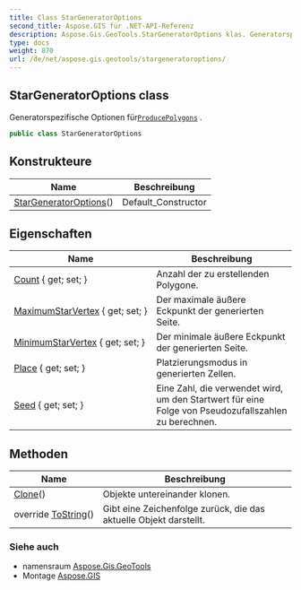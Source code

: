 ```yaml
---
title: Class StarGeneratorOptions
second_title: Aspose.GIS für .NET-API-Referenz
description: Aspose.Gis.GeoTools.StarGeneratorOptions klas. Generatorspezifische Optionen fürProducePolygons .
type: docs
weight: 870
url: /de/net/aspose.gis.geotools/stargeneratoroptions/
---
```

## StarGeneratorOptions class

Generatorspezifische Optionen für[`ProducePolygons`](../geogenerator/producepolygons/) .

```csharp
public class StarGeneratorOptions
```

## Konstrukteure

| Name | Beschreibung |
| --- | --- |
| [StarGeneratorOptions](stargeneratoroptions/)() | Default_Constructor |

## Eigenschaften

| Name | Beschreibung |
| --- | --- |
| [Count](../../aspose.gis.geotools/stargeneratoroptions/count/) { get; set; } | Anzahl der zu erstellenden Polygone. |
| [MaximumStarVertex](../../aspose.gis.geotools/stargeneratoroptions/maximumstarvertex/) { get; set; } | Der maximale äußere Eckpunkt der generierten Seite. |
| [MinimumStarVertex](../../aspose.gis.geotools/stargeneratoroptions/minimumstarvertex/) { get; set; } | Der minimale äußere Eckpunkt der generierten Seite. |
| [Place](../../aspose.gis.geotools/stargeneratoroptions/place/) { get; set; } | Platzierungsmodus in generierten Zellen. |
| [Seed](../../aspose.gis.geotools/stargeneratoroptions/seed/) { get; set; } | Eine Zahl, die verwendet wird, um den Startwert für eine Folge von Pseudozufallszahlen zu berechnen. |

## Methoden

| Name | Beschreibung |
| --- | --- |
| [Clone](../../aspose.gis.geotools/stargeneratoroptions/clone/)() | Objekte untereinander klonen. |
| override [ToString](../../aspose.gis.geotools/stargeneratoroptions/tostring/)() | Gibt eine Zeichenfolge zurück, die das aktuelle Objekt darstellt. |

### Siehe auch

* namensraum [Aspose.Gis.GeoTools](../../aspose.gis.geotools/)
* Montage [Aspose.GIS](../../)


